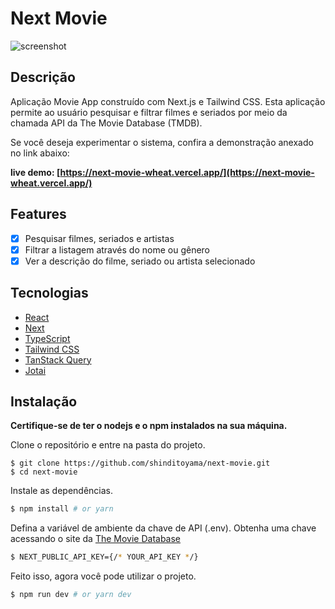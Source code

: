 # Next Movie

![screenshot](https://raw.githubusercontent.com/shinditoyama/next-movie/main/public/assets/movie.gif)

## Descrição

Aplicação Movie App construído com Next.js e Tailwind CSS. Esta aplicação permite ao usuário pesquisar e filtrar filmes e seriados por meio da chamada API da The Movie Database (TMDB).

Se você deseja experimentar o sistema, confira a demonstração anexado no link abaixo:

**live demo: [https://next-movie-wheat.vercel.app/](https://next-movie-wheat.vercel.app/)**

## Features

- [x] Pesquisar filmes, seriados e artistas
- [x] Filtrar a listagem através do nome ou gênero
- [x] Ver a descrição do filme, seriado ou artista selecionado

## Tecnologias

- [React](https://react.dev/)
- [Next](https://nextjs.org/)
- [TypeScript](https://www.typescriptlang.org/)
- [Tailwind CSS](https://tailwindcss.com/)
- [TanStack Query](https://tanstack.com/query/latest)
- [Jotai](https://jotai.org/)

## Instalação

**Certifique-se de ter o nodejs e o npm instalados na sua máquina.**

Clone o repositório e entre na pasta do projeto.

```
$ git clone https://github.com/shinditoyama/next-movie.git
$ cd next-movie
```

Instale as dependências.

```bash
$ npm install # or yarn
```

Defina a variável de ambiente da chave de API (.env). Obtenha uma chave acessando o site da [The Movie Database](https://www.themoviedb.org/)

```bash
$ NEXT_PUBLIC_API_KEY={/* YOUR_API_KEY */}
```

Feito isso, agora você pode utilizar o projeto.

```bash
$ npm run dev # or yarn dev
```
